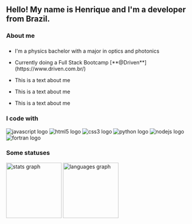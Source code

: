 <h2 align="left">Hello! My name is Henrique and I'm a developer from Brazil.</h2>

###

<h3 align="left">About me</h2>

###

* <p align="left">I'm a physics bachelor with a major in optics and photonics</p>
* <p align="left">Currently doing a Full Stack Bootcamp [**@Driven**](https://www.driven.com.br/)</p>
* <p align="left">This is a text about me</p>
* <p align="left">This is a text about me</p>
* <p align="left">This is a text about me</p>

###

<h3 align="left">I code with</h2>

<div align="left">
  <img src="https://img.shields.io/badge/javascript-%23323330.svg?style=for-the-badge&logo=javascript&logoColor=%23F7DF1E" alt="javascript logo"  />
  <img src="https://img.shields.io/badge/html5-%23E34F26.svg?style=for-the-badge&logo=html5&logoColor=white" alt="html5 logo"  />
  <img src="https://img.shields.io/badge/css3-%231572B6.svg?style=for-the-badge&logo=css3&logoColor=white" alt="css3 logo"  />
  <img src="https://img.shields.io/badge/python-3670A0?style=for-the-badge&logo=python&logoColor=ffdd54" alt="python logo"  />
  <img src="https://img.shields.io/badge/node.js-6DA55F?style=for-the-badge&logo=node.js&logoColor=white" alt="nodejs logo"  />
  <img src="https://img.shields.io/badge/Fortran-%23734F96.svg?style=for-the-badge&logo=fortran&logoColor=white" alt="fortran logo"/>
</div>

###

<h3 align="left">Some statuses</h2>

<div align="left">
  <img src="https://github-readme-stats.vercel.app/api?hide_title=false&hide_rank=false&show_icons=true&include_all_commits=true&count_private=true&disable_animations=false&theme=dracula&locale=en&hide_border=false&username=HenriqueOkuti" height="150" alt="stats graph"  />
  <img src="https://github-readme-stats.vercel.app/api/top-langs?locale=en&hide_title=false&layout=compact&card_width=320&langs_count=5&theme=dracula&hide_border=false&username=HenriqueOkuti" height="150" alt="languages graph"  />
</div>

